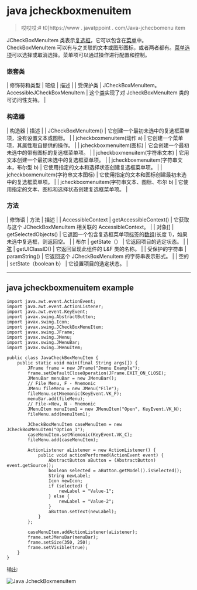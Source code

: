 # java jcheckboxmenuitem

> 哎哎哎:# t0]https://www . javatppoint . com/Java-jchecbomenu item

JCheckBoxMenuItem 类表示[复选框](java-jcheckbox)，它可以包含在[菜单](java-jmenuitem-and-jmenu)中。CheckBoxMenuItem 可以有与之关联的文本或图形图标，或者两者都有。[菜单选项](java-jmenuitem-and-jmenu)可以选择或取消选择。菜单项可以通过操作进行配置和控制。

### 嵌套类

| 修饰符和类型 | 班级 | 描述 |
| 受保护类 | JCheckBoxMenuItem。AccessibleJCheckBoxMenuItem | 这个[类](object-and-class-in-java)实现了对 JcheckBoxMenuItem 类的可访问性支持。 |

### 构造器

| 构造器 | 描述 |
| JCheckBoxMenuItem() | 它创建一个最初未选中的复选框菜单项，没有设置文本或图标。 |
| jcheckboxmenuitem(动作 a) | 它创建一个菜单项，其属性取自提供的操作。 |
| jcheckboxmenuitem(图标) | 它会创建一个最初未选中的带有图标的复选框菜单项。 |
| jcheckboxmenuitem(字符串文本) | 它用文本创建一个最初未选中的复选框菜单项。 |
| jcheckboxmenuitem(字符串文本，布尔型 b) | 它使用指定的文本和选择状态创建复选框菜单项。 |
| jcheckboxmenuitem(字符串文本图标) | 它使用指定的文本和图标创建最初未选中的复选框菜单项。 |
| jcheckboxmenuitem(字符串文本、图标、布尔 b) | 它使用指定的文本、图标和选择状态创建复选框菜单项。 |

### 方法

| 修饰语 | 方法 | 描述 |
| AccessibleContext | getAccessibleContext() | 它获取与这个 JCheckBoxMenuItem 相关联的 AccessibleContext。 |
| 对象[] | getSelectedObjects() | 它返回一个包含复选框菜单项[标签](java-jlabel)的[数组](array-in-java)(长度 1)，如果未选中复选框，则返回空。 |
| 布尔 | getState（） | 它返回项目的选定状态。 |
| [弦](java-string) | getUIClassID() | 它返回呈现此组件的 L&F 类的名称。 |
| 受保护的字符串 | paramString() | 它返回这个 JCheckBoxMenuItem 的字符串表示形式。 |
| 空的 | setState（boolean b） | 它设置项目的选定状态。 |

* * *

## java jcheckboxmenuitem example

```
import java.awt.event.ActionEvent;
import java.awt.event.ActionListener;
import java.awt.event.KeyEvent;
import javax.swing.AbstractButton;
import javax.swing.Icon;
import javax.swing.JCheckBoxMenuItem;
import javax.swing.JFrame;
import javax.swing.JMenu;
import javax.swing.JMenuBar;
import javax.swing.JMenuItem;

public class JavaCheckBoxMenuItem {
	public static void main(final String args[]) {
		JFrame frame = new JFrame("Jmenu Example");
		frame.setDefaultCloseOperation(JFrame.EXIT_ON_CLOSE);
		JMenuBar menuBar = new JMenuBar();
		// File Menu, F - Mnemonic
		JMenu fileMenu = new JMenu("File");
		fileMenu.setMnemonic(KeyEvent.VK_F);
		menuBar.add(fileMenu);
		// File->New, N - Mnemonic
		JMenuItem menuItem1 = new JMenuItem("Open", KeyEvent.VK_N);
		fileMenu.add(menuItem1);

		JCheckBoxMenuItem caseMenuItem = new JCheckBoxMenuItem("Option_1");
		caseMenuItem.setMnemonic(KeyEvent.VK_C);
		fileMenu.add(caseMenuItem);

		ActionListener aListener = new ActionListener() {
			public void actionPerformed(ActionEvent event) {
				AbstractButton aButton = (AbstractButton) event.getSource();
				boolean selected = aButton.getModel().isSelected();
				String newLabel;
				Icon newIcon;
				if (selected) {
					newLabel = "Value-1";
				} else {
					newLabel = "Value-2";
				}
				aButton.setText(newLabel);
			}
		};

		caseMenuItem.addActionListener(aListener);
		frame.setJMenuBar(menuBar);
		frame.setSize(350, 250);
		frame.setVisible(true);
	}
}

```

输出:

![Java JcheckBoxmenuitem ](../img/ae6ad02eafbe22936a4e50fb74ef6f47.png)